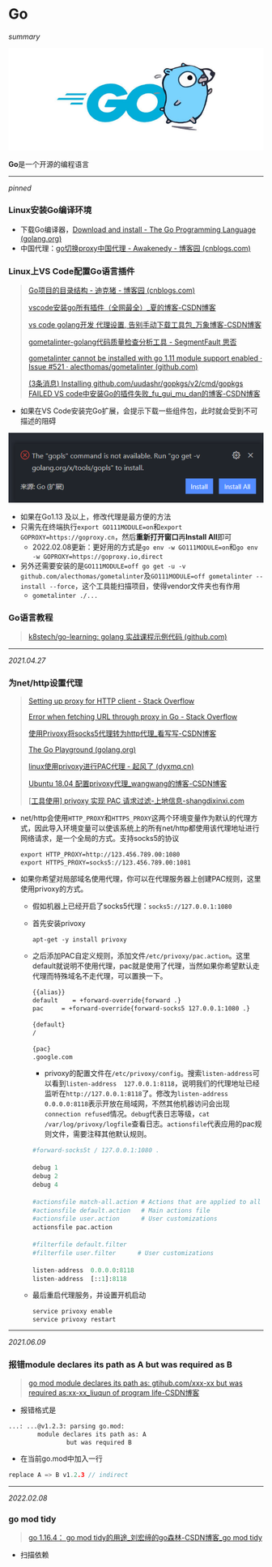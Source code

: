 # Go

*summary*

![img](Go.assets/u=1108492412,3468081374&fm=26&fmt=auto&gp=0.jpg)

**Go**是一个开源的编程语言

---

*pinned*

### Linux安装Go编译环境

- 下载Go编译器，[Download and install - The Go Programming Language (golang.org)](https://golang.org/doc/install)
- 中国代理：[go切换proxy中国代理 - Awakenedy - 博客园 (cnblogs.com)](https://www.cnblogs.com/awakenedy/articles/12813936.html)

### Linux上VS Code配置Go语言插件

> [Go项目的目录结构 - 迪克猪 - 博客园 (cnblogs.com)](https://www.cnblogs.com/zsy/p/5262632.html)
>
> [vscode安装go所有插件（全网最全）_夏的博客-CSDN博客](https://blog.csdn.net/xiazhipeng1000/article/details/109584712)
>
> [vs code golang开发 代理设置, 告别手动下载工具包_万象博客-CSDN博客](https://blog.csdn.net/jpy1391/article/details/107165366/)
>
> [gometalinter-golang代码质量检查分析工具 - SegmentFault 思否](https://segmentfault.com/a/1190000013553309?utm_source=tag-newest)
>
> [gometalinter cannot be installed with go 1.11 module support enabled · Issue #521 · alecthomas/gometalinter (github.com)](https://github.com/alecthomas/gometalinter/issues/521)
>
> [(3条消息) Installing github.com/uudashr/gopkgs/v2/cmd/gopkgs FAILED VS code中安装Go的插件失败_fu_gui_mu_dan的博客-CSDN博客](https://blog.csdn.net/weixin_40222848/article/details/108686932)

- 如果在VS Code安装完Go扩展，会提示下载一些组件包，此时就会受到不可描述的阻碍

![image-20210609151217408](Go.assets/image-20210609151217408.png)

- 如果在Go1.13 及以上，修改代理是最方便的方法
- 只需先在终端执行`export GO111MODULE=on`和`export GOPROXY=https://goproxy.cn`，然后**重新打开窗口**再**Install All**即可
  - 2022.02.08更新：更好用的方式是`go env -w GO111MODULE=on`和`go env -w GOPROXY=https://goproxy.io,direct`
- 另外还需要安装的是`GO111MODULE=off go get -u -v github.com/alecthomas/gometalinter`及`GO111MODULE=off gometalinter --install --force`，这个工具能扫描项目，使得vendor文件夹也有作用
  - `gometalinter ./...`

### Go语言教程

> [k8stech/go-learning: golang 实战课程示例代码 (github.com)](https://github.com/k8stech/go-learning)



---

*2021.04.27*

### 为net/http设置代理

> [Setting up proxy for HTTP client - Stack Overflow](https://stackoverflow.com/questions/14661511/setting-up-proxy-for-http-client)
>
> [Error when fetching URL through proxy in Go - Stack Overflow](https://stackoverflow.com/questions/14669958/error-when-fetching-url-through-proxy-in-go)
>
> [使用Privoxy将socks5代理转为http代理_看写写-CSDN博客](https://blog.csdn.net/li740207611/article/details/52045471)
>
> [The Go Playground (golang.org)](https://play.golang.org/p/l0iLtkD1DV)
>
> [linux使用privoxy进行PAC代理 - 起风了 (dyxmq.cn)](https://www.dyxmq.cn/linux/pac-with-privoxy.html)
>
> [Ubuntu 18.04 配置privoxy代理_wangwang的博客-CSDN博客](https://blog.csdn.net/weixin_37532614/article/details/104761903)
>
> [[工具使用\] privoxy 实现 PAC 请求过滤-上地信息-shangdixinxi.com](http://shangdixinxi.com/detail-1349157.html)

- net/http会使用`HTTP_PROXY`和`HTTPS_PROXY`这两个环境变量作为默认的代理方式，因此导入环境变量可以使该系统上的所有net/http都使用该代理地址进行网络请求，是一个全局的方式。支持socks5的协议

  ```shell
  export HTTP_PROXY=http://123.456.789.00:1080
  export HTTPS_PROXY=socks5://123.456.789.00:1081
  ```

- 如果你希望对局部域名使用代理，你可以在代理服务器上创建PAC规则，这里使用privoxy的方式。

  - 假如机器上已经开启了socks5代理：`socks5://127.0.0.1:1080`

  - 首先安装privoxy

    ```shell
    apt-get -y install privoxy
    ```

  - 之后添加PAC自定义规则，添加文件`/etc/privoxy/pac.action`。这里default就说明不使用代理，pac就是使用了代理，当然如果你希望默认走代理而特殊域名不走代理，可以置换一下。

    ```shell
    {{alias}}
    default    = +forward-override{forward .} 
    pac     = +forward-override{forward-socks5 127.0.0.1:1080 .}
     
    {default}
    /
     
    {pac}
    .google.com
    ```
    
    - privoxy的配置文件在`/etc/privoxy/config`。搜索`listen-address`可以看到`listen-address  127.0.0.1:8118`，说明我们的代理地址已经监听在`http://127.0.0.1:8118`了。修改为`listen-address 0.0.0.0:8118`表示开放在局域网，不然其他机器访问会出现`connection refused`情况。`debug`代表日志等级，`cat /var/log/privoxy/logfile`查看日志。`actionsfile`代表应用的pac规则文件，需要注释其他默认规则。
    
    ```python
    #forward-socks5t / 127.0.0.1:1080 .
    
    debug 1
    debug 2
    debug 4
    
    #actionsfile match-all.action # Actions that are applied to all sites and maybe overruled later on.
    #actionsfile default.action   # Main actions file
    #actionsfile user.action      # User customizations
    actionsfile pac.action
    
    #filterfile default.filter
    #filterfile user.filter      # User customizations
    
    listen-address  0.0.0.0:8118
    listen-address  [::1]:8118
    ```
    
  - 最后重启代理服务，并设置开机启动

    ```shell
    service privoxy enable
    service privoxy restart
    ```

---

*2021.06.09*

### 报错module declares its path as A but was required as B

> [go mod module declares its path as: gtihub.com/xxx-xx but was required as:xx-xx_liuqun of program life-CSDN博客](https://blog.csdn.net/liuqun0319/article/details/104054313)	

- 报错格式是

```
...: ...@v1.2.3: parsing go.mod:
        module declares its path as: A
                but was required B
```

- 在当前go.mod中加入一行

```go
replace A => B v1.2.3 // indirect
```

---

*2022.02.08*

### go mod tidy

> [go 1.16.4： go mod tidy的用途_刘宏缔的go森林-CSDN博客_go mod tidy](https://blog.csdn.net/weixin_43881017/article/details/117359986)

- 扫描依赖


